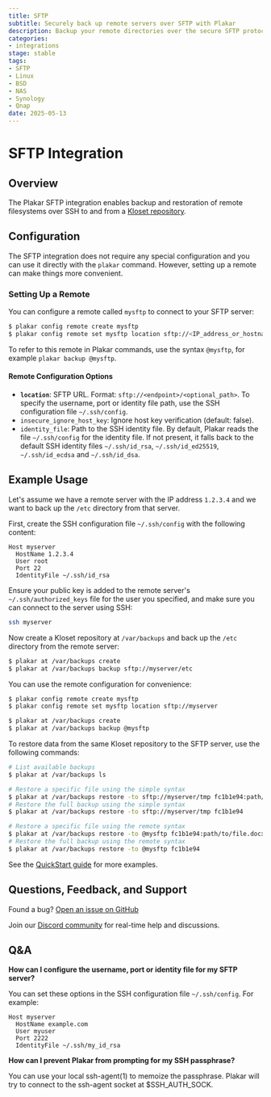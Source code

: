 ```yaml
---
title: SFTP
subtitle: Securely back up remote servers over SFTP with Plakar
description: Backup your remote directories over the secure SFTP protocol.
categories:
- integrations
stage: stable
tags:
- SFTP
- Linux
- BSD
- NAS
- Synology
- Qnap
date: 2025-05-13
---
```


# SFTP Integration

## Overview

The Plakar SFTP integration enables backup and restoration of remote filesystems over SSH to and from a [Kloset repository](/posts/2025-04-29/kloset-the-immutable-data-store/).

## Configuration

The SFTP integration does not require any special configuration and you can use it directly with the `plakar` command. However, setting up a remote can make things more convenient.

### Setting Up a Remote

You can configure a remote called `mysftp` to connect to your SFTP server:

```bash
$ plakar config remote create mysftp
$ plakar config remote set mysftp location sftp://<IP_address_or_hostname>/<path>
```

To refer to this remote in Plakar commands, use the syntax `@mysftp`, for example `plakar backup @mysftp`.

#### Remote Configuration Options

- **`location`**: SFTP URL. Format: `sftp://<endpoint>/<optional_path>`. To specify the username, port or identity file path, use the SSH configuration file `~/.ssh/config`.
- `insecure_ignore_host_key`: Ignore host key verification (default: false).
- `identity_file`: Path to the SSH identity file. By default, Plakar reads the file `~/.ssh/config` for the identity file. If not present, it falls back to the default SSH identity files `~/.ssh/id_rsa`, `~/.ssh/id_ed25519`, `~/.ssh/id_ecdsa` and `~/.ssh/id_dsa`.


## Example Usage

Let's assume we have a remote server with the IP address `1.2.3.4` and we want to back up the `/etc` directory from that server.

First, create the SSH configuration file `~/.ssh/config` with the following content:

```
Host myserver
  HostName 1.2.3.4
  User root
  Port 22
  IdentityFile ~/.ssh/id_rsa
```

Ensure your public key is added to the remote server's `~/.ssh/authorized_keys` file for the user you specified, and make sure you can connect to the server using SSH:

```bash
ssh myserver
```

Now create a Kloset repository at `/var/backups` and back up the `/etc` directory from the remote server:

```bash
$ plakar at /var/backups create
$ plakar at /var/backups backup sftp://myserver/etc
```

You can use the remote configuration for convenience:

```bash
$ plakar config remote create mysftp
$ plakar config remote set mysftp location sftp://myserver

$ plakar at /var/backups create
$ plakar at /var/backups backup @mysftp
```

To restore data from the same Kloset repository to the SFTP server, use the following commands:

```bash
# List available backups
$ plakar at /var/backups ls

# Restore a specific file using the simple syntax
$ plakar at /var/backups restore -to sftp://myserver/tmp fc1b1e94:path/to/file.docx
# Restore the full backup using the simple syntax
$ plakar at /var/backups restore -to sftp://myserver/tmp fc1b1e94

# Restore a specific file using the remote syntax
$ plakar at /var/backups restore -to @mysftp fc1b1e94:path/to/file.docx
# Restore the full backup using the remote syntax
$ plakar at /var/backups restore -to @mysftp fc1b1e94
```

See the [QuickStart guide](https://docs.plakar.io/en/quickstart/index.html) for more examples.

## Questions, Feedback, and Support

Found a bug? [Open an issue on GitHub](https://github.com/PlakarKorp/plakar/issues/new?title=Bug%20report%20on%20SFTP%20integration&body=Please%20provide%20a%20detailed%20description%20of%20the%20issue.%0A%0A**Plakar%20version**)

Join our [Discord community](https://discord.gg/uuegtnF2Q5) for real-time help and discussions.

## Q&A

**How can I configure the username, port or identity file for my SFTP server?**

You can set these options in the SSH configuration file `~/.ssh/config`. For example:

```
Host myserver
  HostName example.com
  User myuser
  Port 2222
  IdentityFile ~/.ssh/my_id_rsa
```

**How can I prevent Plakar from prompting for my SSH passphrase?**

You can use your local ssh-agent(1) to memoize the passphrase. Plakar will try
to connect to the ssh-agent socket at $SSH_AUTH_SOCK.
